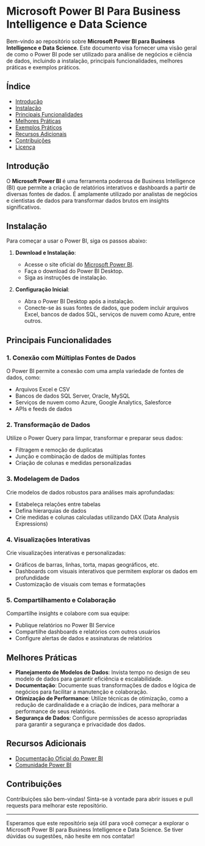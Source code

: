 # Microsoft Power BI Para Business Intelligence e Data Science

Bem-vindo ao repositório sobre **Microsoft Power BI para Business Intelligence e Data Science**. Este documento visa fornecer uma visão geral de como o Power BI pode ser utilizado para análise de negócios e ciência de dados, incluindo a instalação, principais funcionalidades, melhores práticas e exemplos práticos.

## Índice

- [Introdução](#introdução)
- [Instalação](#instalação)
- [Principais Funcionalidades](#principais-funcionalidades)
- [Melhores Práticas](#melhores-práticas)
- [Exemplos Práticos](#exemplos-práticos)
- [Recursos Adicionais](#recursos-adicionais)
- [Contribuições](#contribuições)
- [Licença](#licença)

## Introdução

O **Microsoft Power BI** é uma ferramenta poderosa de Business Intelligence (BI) que permite a criação de relatórios interativos e dashboards a partir de diversas fontes de dados. É amplamente utilizado por analistas de negócios e cientistas de dados para transformar dados brutos em insights significativos.

## Instalação

Para começar a usar o Power BI, siga os passos abaixo:

1. **Download e Instalação**: 
   - Acesse o site oficial do [Microsoft Power BI](https://powerbi.microsoft.com/).
   - Faça o download do Power BI Desktop.
   - Siga as instruções de instalação.

2. **Configuração Inicial**:
   - Abra o Power BI Desktop após a instalação.
   - Conecte-se às suas fontes de dados, que podem incluir arquivos Excel, bancos de dados SQL, serviços de nuvem como Azure, entre outros.

## Principais Funcionalidades

### 1. Conexão com Múltiplas Fontes de Dados
O Power BI permite a conexão com uma ampla variedade de fontes de dados, como:

- Arquivos Excel e CSV
- Bancos de dados SQL Server, Oracle, MySQL
- Serviços de nuvem como Azure, Google Analytics, Salesforce
- APIs e feeds de dados

### 2. Transformação de Dados
Utilize o Power Query para limpar, transformar e preparar seus dados:

- Filtragem e remoção de duplicatas
- Junção e combinação de dados de múltiplas fontes
- Criação de colunas e medidas personalizadas

### 3. Modelagem de Dados
Crie modelos de dados robustos para análises mais aprofundadas:

- Estabeleça relações entre tabelas
- Defina hierarquias de dados
- Crie medidas e colunas calculadas utilizando DAX (Data Analysis Expressions)

### 4. Visualizações Interativas
Crie visualizações interativas e personalizadas:

- Gráficos de barras, linhas, torta, mapas geográficos, etc.
- Dashboards com visuais interativos que permitem explorar os dados em profundidade
- Customização de visuais com temas e formatações

### 5. Compartilhamento e Colaboração
Compartilhe insights e colabore com sua equipe:

- Publique relatórios no Power BI Service
- Compartilhe dashboards e relatórios com outros usuários
- Configure alertas de dados e assinaturas de relatórios

## Melhores Práticas

- **Planejamento de Modelos de Dados**: Invista tempo no design de seu modelo de dados para garantir eficiência e escalabilidade.
- **Documentação**: Documente suas transformações de dados e lógica de negócios para facilitar a manutenção e colaboração.
- **Otimização de Performance**: Utilize técnicas de otimização, como a redução de cardinalidade e a criação de índices, para melhorar a performance de seus relatórios.
- **Segurança de Dados**: Configure permissões de acesso apropriadas para garantir a segurança e privacidade dos dados.

## Recursos Adicionais

- [Documentação Oficial do Power BI](https://docs.microsoft.com/en-us/power-bi/)
- [Comunidade Power BI](https://community.powerbi.com/)

## Contribuições

Contribuições são bem-vindas! Sinta-se à vontade para abrir issues e pull requests para melhorar este repositório.

---

Esperamos que este repositório seja útil para você começar a explorar o Microsoft Power BI para Business Intelligence e Data Science. Se tiver dúvidas ou sugestões, não hesite em nos contatar!
